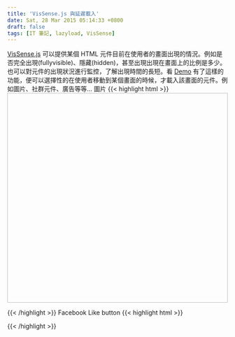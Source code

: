 ```yaml
---
title: 'VisSense.js 與延遲載入'
date: Sat, 28 Mar 2015 05:14:33 +0800
draft: false
tags: [IT 筆記, lazyload, VisSense]
---
```


[VisSense.js](http://vissense.github.io/vissense) 可以提供某個 HTML 元件目前在使用者的畫面出現的情況。例如是否完全出現(fullyvisible)、隱藏(hidden)，甚至出現出現在畫面上的比例是多少。也可以對元件的出現狀況進行監控，了解出現時間的長短。看 [Demo](https://vissense.github.io/vissense-demo/#/demos/demo-track-visibility) 有了這樣的功能，便可以選擇性的在使用者移動到某個畫面的時候，才載入該畫面的元件。例如圖片、社群元件、廣告等等... 圖片
{{< highlight html >}}
<img class="lazyload" alt="" width="624" height="480" data-src="http://i.imgur.com/XjFZG2Q.jpg" />
<script> $('img.lazyload').each(function(){
    var element = $(this);
    var visibility = VisSense(this, { fullyvisible: 0.05 });
    visibility.monitor({ fullyvisible: function(monitor) {
        element.attr('src', element.data('src'));
        monitor.stop();
    } }).start();
 });
</script>
{{< /highlight >}}
 Facebook Like button
 {{< highlight html >}} <div class="fb_like_button"> <div class="fb-like" data-href="http://yor_http_link/" data-layout="button_count" data-action="like" data-show-faces="false" data-share="false"></div> </div>
<script> //載入 Facebook SDK
$.getScript('//connect.facebook.net/en_UK/all.js', function(){ FB.init({ appId: 'YOUR_APP_ID', }); });

$('div.fb_like_button').each(function(){
    var element = this;
    var visibility = VisSense(element, { fullyvisible: 0.05 });
    visibility.monitor({ fullyvisible: function(monitor) {
        FB.XFBML.parse(element);
        monitor.stop();
    } }).start();
});

</script>
{{< /highlight >}}
